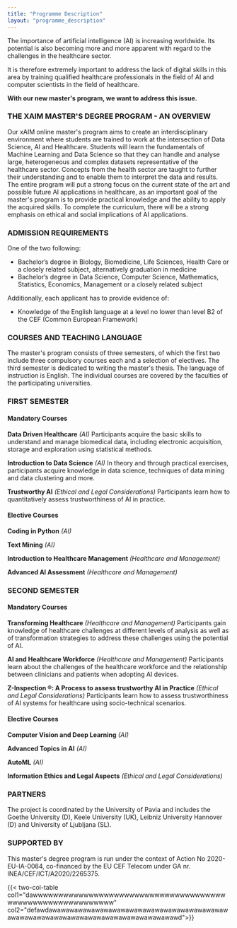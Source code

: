 ```yaml
---
title: "Programme Description"
layout: "programme_description"
---
```


The importance of artificial intelligence (AI) is increasing worldwide. Its potential is also becoming more and more apparent with regard to the challenges in the healthcare sector.

It is therefore extremely important to address the lack of digital skills in this area by training qualified healthcare professionals in the field of AI and computer scientists in the field of healthcare.

**With our new master's program, we want to address this issue.**

### THE XAIM MASTER'S DEGREE PROGRAM - AN OVERVIEW

Our xAIM online master's program aims to create an interdisciplinary environment where students are trained to work at the intersection of Data Science, AI and Healthcare. Students will learn the fundamentals of Machine Learning and Data Science so that they can handle and analyse large, heterogeneous and complex datasets representative of the healthcare sector. Concepts from the health sector are taught to further their understanding and to enable them to interpret the data and results. The entire program will put a strong focus on the current state of the art and possible future AI applications in healthcare, as an important goal of the master's program is to provide practical knowledge and the ability to apply the acquired skills. To complete the curriculum, there will be a strong emphasis on ethical and social implications of AI applications.

### ADMISSION REQUIREMENTS

One of the two following:
- Bachelor’s degree in Biology, Biomedicine, Life Sciences, Health Care or a closely related subject, alternatively graduation in medicine
- Bachelor’s degree in Data Science, Computer Science, Mathematics, Statistics, Economics, Management or a closely related subject

Additionally, each applicant has to provide evidence of:
- Knowledge of the English language at a level no lower than level B2 of the CEF (Common European Framework)

### COURSES AND TEACHING LANGUAGE

The master's program consists of three semesters, of which the first two include three compulsory courses each and a selection of electives. The third semester is dedicated to writing the master's thesis. The language of instruction is English. The individual courses are covered by the faculties of the participating universities.

### FIRST SEMESTER

#### Mandatory Courses

**Data Driven Healthcare** *(AI)*
Participants acquire the basic skills to understand and manage biomedical data, including electronic acquisition, storage and exploration using statistical methods.

**Introduction to Data Science** *(AI)*
In theory and through practical exercises, participants acquire knowledge in data science, techniques of data mining and data clustering and more.

**Trustworthy AI** *(Ethical and Legal Considerations)*
Participants learn how to quantitatively assess trustworthiness of AI in practice.

#### Elective Courses

**Coding in Python** *(AI)*

**Text Mining** *(AI)*

**Introduction to Healthcare Management** *(Healthcare and Management)*

**Advanced AI Assessment** *(Healthcare and Management)*

### SECOND SEMESTER

#### Mandatory Courses

**Transforming Healthcare** *(Healthcare and Management)*
Participants gain knowledge of healthcare challenges at different levels of analysis as well as of transformation strategies to address these challenges using the potential of AI.

**AI and Healthcare Workforce** *(Healthcare and Management)*
Participants learn about the challenges of the healthcare workforce and the relationship between clinicians and patients when adopting AI devices.

**Z-Inspection &reg;: A Process to assess trustworthy AI in Practice** *(Ethical and Legal Considerations)*
Participants learn how to assess trustworthiness of AI systems for healthcare using socio-technical scenarios.

#### Elective Courses

**Computer Vision and Deep Learning** *(AI)*

**Advanced Topics in AI** *(AI)*

**AutoML** *(AI)*

**Information Ethics and Legal Aspects** *(Ethical and Legal Considerations)*

### PARTNERS

The project is coordinated by the University of Pavia and includes the Goethe University (D), Keele University (UK), Leibniz University Hannover (D) and University of Ljubljana (SL).

### SUPPORTED BY

This master's degree program is run under the context of Action No 2020-EU-IA-0064, co-financed by the EU CEF Telecom under GA nr. INEA/CEF/ICT/A2020/2265375.

{{< two-col-table col1="dawwwwwwwwwwwwwwwwwwwwwwwwwwwwwwwwwwwwwwwwwwwwwwwwwwwwwwwwwww" col2="defawdawawawawawawawawawawawawawawawawawawawawawawawawawawawawawawawawawawawawawawawawawd">}}